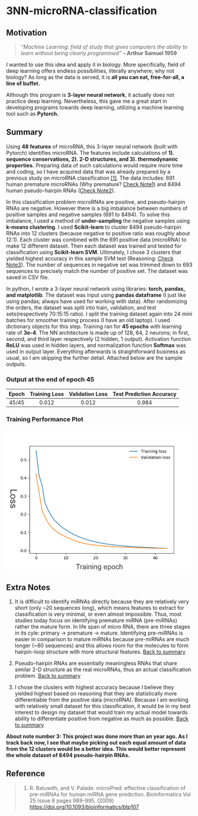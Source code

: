 # 3NN-microRNA-classification

## Motivation
> *“Machine Learning: field of study that gives computers the ability to learn without being clearly programmed”* **– Arthur Samuel 1959**

I wanted to use this idea and apply it in biology. More specifically, field of deep learning offers endless possibilities, literally anywhere; why not biology? As long as the data is served, it is **all you can eat, free-for-all, a line of buffet.** 

Although this program is **3-layer neural network**, it actually does not practice deep learning. Nevertheless, this gave me a great start in developing programs towards deep learning, utilizing a machine learning tool such as **Pytorch.**

## Summary
Using **48 features** of microRNA, this 3-layer neural network (built with Pytorch) identifies microRNA. The features include calculations of **1). sequence conservations, 2). 2-D structures, and 3). thermodynamic properties.** Preparing data of such calculations would require more time and coding, so I have acquired data that was already prepared by a previous study on microRNA classification [[1]](https://doi.org/10.1093/bioinformatics/btp107). The data includes: 691 human premature microRNAs (Why premature? [Check Note1](#extra-notes)) and 8494 human pseudo-hairpin RNAs ([Check Note2](#extra-notes)).

In this classification problem microRNAs are positive, and pseudo-hairpin RNAs are negative. However there is a big imbalance between numbers of positive samples and negative samples (691 to 8494). To solve this imbalance, I used a method of **under-sampling** the negative samples using **k-means clustering**. I used **Scikit-learn** to cluster 8494 pseudo-hairpin RNAs into 12 clusters (because negative to positive ratio was roughly about 12:1). Each cluster was combined with the 691 positive data (microRNA) to make 12 different dataset. Then each dataset was trained and tested for classification using **Scikit-learn SVM**. Ultimately, I chose 3 clusters that yielded highest accuracy in this sample SVM test (Reasoning: [Check Note3](#extra-notes)). The number of sequences in negative set was trimmed down to 693 sequences to precisely match the number of positive set. The dataset was saved in CSV file.

In python, I wrote a 3-layer neural network using libraries: **torch, pandas, and matplotlib**. The dataset was input using **pandas dataframe** (I just like using pandas; always have used for working with data). After randomizing the orders, the dataset was split into train, validation, and test sets(respectively 70:15:15 ratio). I split the training dataset again into 24 mini batches for smoother training process (I have an old laptop). I used dictionary objects for this step. Training ran for **45 epochs** with learning rate of **3e-4**. The NN architecture is made up of 128, 64, 2 neurons; in first, second, and third layer respectively (2 hidden, 1 output). Activation function **ReLU** was used in hidden layers, and normalization function **Softmax** was used in output layer. Everything afterwards is straightforward business as usual, so I am skipping the further detail. Attached below are the sample outputs.

### Output at the end of epoch 45
|  Epoch |  Training Loss  |  Validation Loss  |  Test Prediction Accuracy |
|:------:|:------:|:-----:|:-----:|
| 45/45 | 0.012 | 0.012 | 0.984 |

### Training Performance Plot
![image](https://github.com/braaxxad/3NN-microRNA-classification/blob/master/3NN-microRNA-classifcation-sample-output.png)

## Extra Notes
1. It is difficult to identify miRNAs directly because they are relatively very short (only ~20 sequences long), which means features to extract for classification is very minimal, or even almost impossible. Thus, most studies today focus on identifying premature miRNA (pre-miRNAs) rather the mature form. In life span of micro RNA, there are three stages in its cyle: primary -> premature -> mature. Identifying pre-miRNAs is easier in comparison to mature miRNAs because pre-miRNAs are much longer (~80 sequences) and this allows room for the molecules to form hairpin-loop structure with more structural features. [Back to summary](#summary)

2. Pseudo-hairpin RNAs are essentially meaningless RNAs that share similar 2-D structure as the real microRNAs, thus an actual classification problem. [Back to summary](#summary)

3. I chose the clusters with highest accuracy because I believe they yielded highest based on reasoning that they are statistically more differentiable from the positive data (microRNA). Because I am working with relatively small dataset for this classification, it would be in my best interest to design my dataset that would train my actual model towards ability to differentiate positive from negative as much as possible. [Back to summary](#summary)

**About note number 3: This project was done more than an year ago. As I track back now, I see that maybe picking out each equal amount of data from the 12 clusters would be a better idea. This would better represent the whole dataset of 8494 pseudo-hairpin RNAs.**


## Reference

> 1.  R. Batuwith, and V. Palade. microPred: effective classification of pre-miRNAs for human miRNA gene prediction. Bioinformatics Vol 25 Issue 8 pages 989-995. (2009) https://doi.org/10.1093/bioinformatics/btp107
